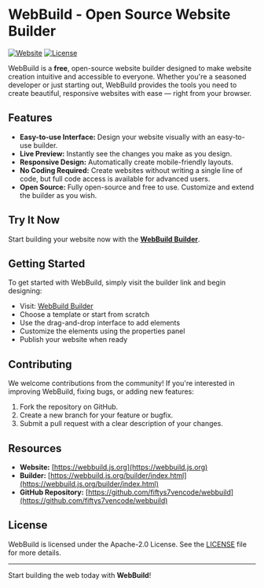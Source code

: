 # WebBuild - Open Source Website Builder

[![Website](https://img.shields.io/website?url=https%3A%2F%2Fwebbuild.js.org)](https://fiftys7vencode.github.io/upptime/history/web-build)
[![License](https://img.shields.io/github/license/fiftys7vencode/webbuild)](https://github.com/fiftys7vencode/webbuild/blob/main/LICENSE)

WebBuild is a **free**, open-source website builder designed to make website creation intuitive and accessible to everyone. Whether you're a seasoned developer or just starting out, WebBuild provides the tools you need to create beautiful, responsive websites with ease — right from your browser.

## Features

- **Easy-to-use Interface:** Design your website visually with an easy-to-use builder.
- **Live Preview:** Instantly see the changes you make as you design.
- **Responsive Design:** Automatically create mobile-friendly layouts.
- **No Coding Required:** Create websites without writing a single line of code, but full code access is available for advanced users.
- **Open Source:** Fully open-source and free to use. Customize and extend the builder as you wish.

## Try It Now

Start building your website now with the **[WebBuild Builder](https://webbuild.js.org/builder/index.html)**.

## Getting Started

To get started with WebBuild, simply visit the builder link and begin designing:

- Visit: [WebBuild Builder](https://webbuild.js.org/builder/index.html)
- Choose a template or start from scratch
- Use the drag-and-drop interface to add elements
- Customize the elements using the properties panel
- Publish your website when ready

## Contributing

We welcome contributions from the community! If you're interested in improving WebBuild, fixing bugs, or adding new features:

1. Fork the repository on GitHub.
2. Create a new branch for your feature or bugfix.
3. Submit a pull request with a clear description of your changes.

## Resources

- **Website:** [https://webbuild.js.org](https://webbuild.js.org)
- **Builder:** [https://webbuild.js.org/builder/index.html](https://webbuild.js.org/builder/index.html)
- **GitHub Repository:** [https://github.com/fiftys7vencode/webbuild](https://github.com/fiftys7vencode/webbuild)

## License

WebBuild is licensed under the Apache-2.0 License. See the [LICENSE](https://github.com/fiftys7vencode/webbuild/blob/main/LICENSE) file for more details.

---

Start building the web today with **WebBuild**!
